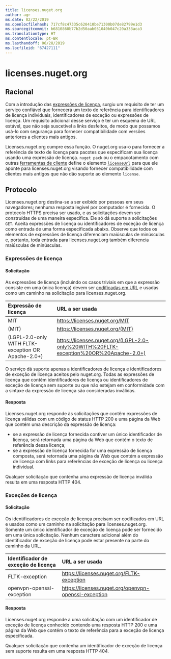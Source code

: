 ```yaml
---
title: licenses.nuget.org
author: agr
ms.date: 02/22/2019
ms.openlocfilehash: 717cf8c47335c620410be71300b07de82799e1d3
ms.sourcegitcommit: b6810860b77b2d50aab031040b047c20a333aca3
ms.translationtype: HT
ms.contentlocale: pt-BR
ms.lasthandoff: 06/28/2019
ms.locfileid: "67427111"
---
```

# <a name="licensesnugetorg"></a>licenses.nuget.org

## <a name="rationale"></a>Racional

Com a introdução das [expressões de licença](../reference/nuspec.md#license), surgiu um requisito de ter um serviço confiável que fornecerá um texto de referência para identificadores de licença individuais, identificadores de exceção ou expressões de licença.
Um requisito adicional desse serviço é ter um esquema de URL estável, que não seja suscetível a links desfeitos, de modo que possamos usá-lo com segurança para fornecer compatibilidade com versões anteriores a clientes mais antigos.

Licenses.nuget.org cumpre essa função. O nuget.org usa-o para fornecer a referência de texto de licença para pacotes que especificam sua licença usando uma expressão de licença. `nuget pack` ou o empacotamento com outras [ferramentas de cliente](../install-nuget-client-tools.md) define o elemento [`licenseUrl`](../reference/nuspec.md#licenseurl) para que ele aponte para licenses.nuget.org visando fornecer compatibilidade com clientes mais antigos que não dão suporte ao elemento `license`.

## <a name="protocol"></a>Protocolo

Licenses.nuget.org destina-se a ser exibido por pessoas em seus navegadores; nenhuma resposta legível por computador é fornecida.
O protocolo HTTPS precisa ser usado, e as solicitações devem ser construídas de uma maneira específica. Ele só dá suporte a solicitações `GET`.
Aceita expressões de licença ou identificadores de exceção de licença como entrada de uma forma especificada abaixo. Observe que todos os elementos de expressões de licença diferenciam maiúsculas de minúsculas e, portanto, toda entrada para licenses.nuget.org também diferencia maiúsculas de minúsculas.

### <a name="license-expressions"></a>Expressões de licença

#### <a name="request"></a>Solicitação

As expressões de licença (incluindo os casos triviais em que a expressão consiste em uma única licença) devem ser [codificadas em URL](https://tools.ietf.org/html/rfc3986#section-2.1) e usadas como um caminho na solicitação para licenses.nuget.org.

| Expressão de licença | URL a ser usada |
|:---|:---|
| MIT                                                | <https://licenses.nuget.org/MIT> |
| (MIT)                                              | <https://licenses.nuget.org/(MIT)> |
| (LGPL-2.0-only WITH FLTK-exception OR Apache-2.0+) | <https://licenses.nuget.org/(LGPL-2.0-only%20WITH%20FLTK-exception%20OR%20Apache-2.0+)> |

O serviço dá suporte apenas a identificadores de licença e identificadores de exceção de licença aceitos pelo nuget.org. Todas as expressões de licença que contêm identificadores de licença ou identificadores de exceção de licença sem suporte ou que não estejam em conformidade com a sintaxe da expressão de licença são consideradas inválidas.

#### <a name="response"></a>Resposta

Licenses.nuget.org responde às solicitações que contêm expressões de licença válidas com um código de status HTTP 200 e uma página da Web que contém uma descrição da expressão de licença:

* se a expressão de licença fornecida contiver um único identificador de licença, será retornada uma página da Web que contém o texto de referência dessa licença;
* se a expressão de licença fornecida for uma expressão de licença composta, será retornada uma página da Web que contém a expressão de licença com links para referências de exceção de licença ou licença individual.

Qualquer solicitação que contenha uma expressão de licença inválida resulta em uma resposta HTTP 404.

### <a name="license-exceptions"></a>Exceções de licença

#### <a name="request"></a>Solicitação

Os identificadores de exceção de licença precisam ser codificados em URL e usados como um caminho na solicitação para licenses.nuget.org. Somente um único identificador de exceção de licença pode ser fornecido em uma única solicitação. Nenhum caractere adicional além do identificador de exceção de licença pode estar presente na parte do caminho da URL.

| Identificador de exceção de licença | URL a ser usada |
|:---|:---|
|FLTK-exception            | <https://licenses.nuget.org/FLTK-exception> |
|openvpn-openssl-exception | <https://licenses.nuget.org/openvpn-openssl-exception> |

#### <a name="response"></a>Resposta

Licenses.nuget.org responde a uma solicitação com um identificador de exceção de licença conhecido contendo uma resposta HTTP 200 e uma página da Web que contém o texto de referência para a exceção de licença especificada.

Qualquer solicitação que contenha um identificador de exceção de licença sem suporte resulta em uma resposta HTTP 404.